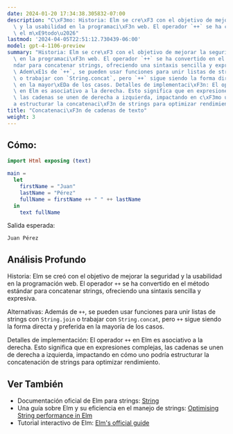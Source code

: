 ```yaml
---
date: 2024-01-20 17:34:38.305832-07:00
description: "C\xF3mo: Historia: Elm se cre\xF3 con el objetivo de mejorar la seguridad\
  \ y la usabilidad en la programaci\xF3n web. El operador `++` se ha convertido en\
  \ el m\xE9todo\u2026"
lastmod: '2024-04-05T22:51:12.730439-06:00'
model: gpt-4-1106-preview
summary: "Historia: Elm se cre\xF3 con el objetivo de mejorar la seguridad y la usabilidad\
  \ en la programaci\xF3n web. El operador `++` se ha convertido en el m\xE9todo est\xE1\
  ndar para concatenar strings, ofreciendo una sintaxis sencilla y expresiva. Alternativas:\
  \ Adem\xE1s de `++`, se pueden usar funciones para unir listas de strings con `String.join`\
  \ o trabajar con `String.concat`, pero `++` sigue siendo la forma directa y preferida\
  \ en la mayor\xEDa de los casos. Detalles de implementaci\xF3n: El operador `++`\
  \ en Elm es asociativo a la derecha. Esto significa que en expresiones complejas,\
  \ las cadenas se unen de derecha a izquierda, impactando en c\xF3mo uno podr\xED\
  a estructurar la concatenaci\xF3n de strings para optimizar rendimiento."
title: "Concatenaci\xF3n de cadenas de texto"
weight: 3
---
```


## Cómo:
```Elm
import Html exposing (text)

main =
  let
    firstName = "Juan"
    lastName = "Pérez"
    fullName = firstName ++ " " ++ lastName
  in
    text fullName
```

Salida esperada:

```
Juan Pérez
```

## Análisis Profundo
Historia: Elm se creó con el objetivo de mejorar la seguridad y la usabilidad en la programación web. El operador `++` se ha convertido en el método estándar para concatenar strings, ofreciendo una sintaxis sencilla y expresiva.

Alternativas: Además de `++`, se pueden usar funciones para unir listas de strings con `String.join` o trabajar con `String.concat`, pero `++` sigue siendo la forma directa y preferida en la mayoría de los casos.

Detalles de implementación: El operador `++` en Elm es asociativo a la derecha. Esto significa que en expresiones complejas, las cadenas se unen de derecha a izquierda, impactando en cómo uno podría estructurar la concatenación de strings para optimizar rendimiento.

## Ver También
- Documentación oficial de Elm para strings: [String](https://package.elm-lang.org/packages/elm/core/latest/String)
- Una guía sobre Elm y su eficiencia en el manejo de strings: [Optimising String performance in Elm](https://medium.com/@_rchaves_/optimising-string-performance-in-elm-5e3f958cf53a)
- Tutorial interactivo de Elm: [Elm's official guide](https://guide.elm-lang.org/)
